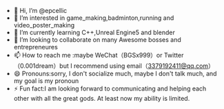- 👋 Hi, I’m @epcellic
- 👀 I’m interested in game_making,badminton,running and video_poster_making
- 🌱 I’m currently learning C++,Unreal Engine5 and blender
- 💞️ I’m looking to collaborate on many Awesome bosses and entrepreneures
- 📫 How to reach me :maybe WeChat（BGSx999）or Twitter（0.001dream）but I recommend using email（3379192411@qq.com）
- 😄 Pronouns:sorry, I don't socialize much, maybe I don't talk much, and my goal is my pronoun
- ⚡ Fun fact:I am looking forward to communicating and helping each other with all the great gods. At least now my ability is limited.

<!---
epcellic/epcellic is a ✨ special ✨ repository because its `README.md` (this file) appears on your GitHub profile.
You can click the Preview link to take a look at your changes.
--->
